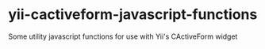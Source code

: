 yii-cactiveform-javascript-functions
====================================

Some utility javascript functions for use with Yii's CActiveForm widget
